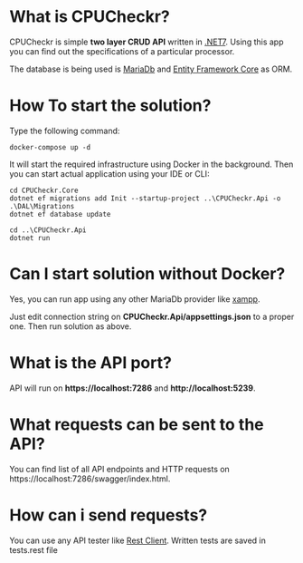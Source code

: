 # What is CPUCheckr?

CPUCheckr is simple **two layer CRUD API** written in [.NET7](https://dotnet.microsoft.com/en-us/download/dotnet/7.0). Using this app you can find out the specifications of a particular processor.

The database is being used is [MariaDb](https://mariadb.org/) and [Entity Framework Core](https://learn.microsoft.com/en-us/ef/core/) as ORM.

# How To start the solution?

Type the following command:

~~~
docker-compose up -d
~~~

It will start the required infrastructure using Docker in the background. Then you can start actual application using your IDE or CLI:

~~~
cd CPUCheckr.Core
dotnet ef migrations add Init --startup-project ..\CPUCheckr.Api -o .\DAL\Migrations
dotnet ef database update 

cd ..\CPUCheckr.Api
dotnet run
~~~

# Can I start solution without Docker?

Yes, you can run app using any other MariaDb provider like [xampp](https://www.apachefriends.org/pl/index.html).

Just edit connection string on **CPUCheckr.Api/appsettings.json** to a proper one. Then run solution as above.

# What is the API port?

API will run on **https://localhost:7286** and **http://localhost:5239**.

# What requests can be sent to the API?

You can find list of all API endpoints and HTTP requests on https://localhost:7286/swagger/index.html.

# How can i send requests?

You can use any API tester like [Rest Client](https://marketplace.visualstudio.com/items?itemName=humao.rest-client). Written tests are saved in tests.rest file
